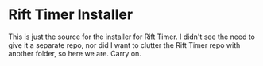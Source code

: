 # Rift Timer Installer

This is just the source for the installer for Rift Timer. I didn't see the need to give it a separate repo, nor did I want to clutter the Rift Timer repo with another folder, so here we are. Carry on.